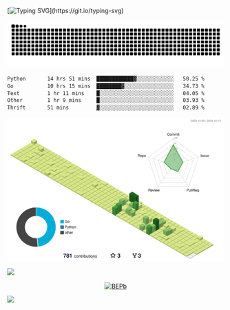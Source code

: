 [![Typing SVG](https://readme-typing-svg.demolab.com?font=JetBrains+Mono&duration=3000&center=true&vCenter=true&multiline=true&repeat=false&width=800&height=80&lines=Welcome+to+KevinMatt's+workshop;Do+not+go+gentle+into+that+good+night.)](https://git.io/typing-svg)

![snake-grid](https://raw.githubusercontent.com/kevinmatthe/kevinmatthe/output/github-contribution-grid-snake-dark.svg)

<!--START_SECTION:waka-->

```txt
Python       14 hrs 51 mins  ████████████▓░░░░░░░░░░░░   50.25 %
Go           10 hrs 15 mins  ████████▓░░░░░░░░░░░░░░░░   34.73 %
Text         1 hr 11 mins    █░░░░░░░░░░░░░░░░░░░░░░░░   04.05 %
Other        1 hr 9 mins     █░░░░░░░░░░░░░░░░░░░░░░░░   03.93 %
Thrift       51 mins         ▓░░░░░░░░░░░░░░░░░░░░░░░░   02.89 %
```

<!--END_SECTION:waka-->

<!--   profile-green-animate -->
![](./profile-3d-contrib/profile-green-animate.svg)

<!--  2d history skills -->
<img src="https://cr-skills-chart-widget.azurewebsites.net/api/api?username=kevinmatthe" width="auto"></img>

<p align="center"> 
<a href="https://github.com/ryo-ma/github-profile-trophy"><img src="https://github-profile-trophy.vercel.app/?username=kevinmatthe" alt="BEPb" /></a>
</p>

<img src="https://cr-ss-service.azurewebsites.net/api/ScreenShot?widget=summary&username=kevinmatthe" width="auto"></img>
